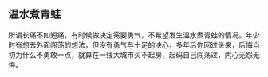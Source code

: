 ## 温水煮青蛙

所谓长痛不如短痛，有时候做决定需要勇气，不希望发生温水煮青蛙的情况。年少时有想去外面闯荡的想法，但没有勇气与十足的决心，多年后你回过头来，后悔当初为什么不勇敢一点，就算在一线大城市买不起房，起码自己闯荡过，内心无怨无悔。

